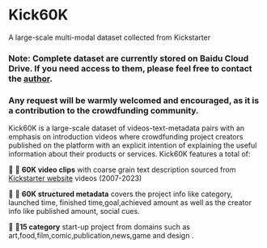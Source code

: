 # Kick60K
A large-scale multi-modal dataset collected from Kickstarter


### Note: Complete dataset are currently stored on Baidu Cloud Drive. If you need access to them, please feel free to contact the [author](mailto:zjzhang2023@hkbu.edu.hk.com). 
### Any request will be warmly welcomed and encouraged, as it is a contribution to the crowdfunding community.

Kick60K is a large-scale dataset of videos-text-metadata pairs with an emphasis on introduction videos where crowdfunding project creators published on the platform with an explicit intention of explaining the useful information about their products or services.
Kick60K features a total of:

🌼 :blossom: **60K video clips** with coarse grain text description sourced from [Kickstarter website](https://www.kickstarter.com/discover/advanced?ref=discovery_overlay) videos (2007-2023)

🌼 :blossom: **60K structured metadata** covers the project info like category, launched time, finished time,goal,achieved amount as well as the creator info like published amount, social cues.

🌼 :blossom:**15 category** start-up project from domains such as art,food,film,comic,publication,news,game and design .


